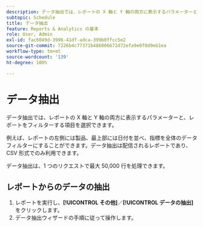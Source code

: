 ```yaml
---
description: データ抽出では、レポートの X 軸と Y 軸の両方に表示するパラメーターと、レポートをフィルターする項目を選択できます。
subtopic: Schedule
title: データ抽出
feature: Reports & Analytics の基本
role: User, Admin
exl-id: fac6049d-3996-41df-adca-399b0ffcc5e2
source-git-commit: 7226b4c77371b486006671d72efa9e0f0d9eb1ea
workflow-type: tm+mt
source-wordcount: '139'
ht-degree: 100%

---
```


# データ抽出

データ抽出では、レポートの X 軸と Y 軸の両方に表示するパラメーターと、レポートをフィルターする項目を選択できます。

例えば、レポートの左側には製品、最上部には日付を並べ、指標を全体のデータフィルターにすることができます。データ抽出は配信されるレポートであり、CSV 形式でのみ利用できます。

データ抽出は、1 つのリクエストで最大 50,000 行を処理できます。

## レポートからのデータの抽出

1. レポートを実行し、**[!UICONTROL その他]**／**[!UICONTROL データの抽出]**&#x200B;をクリックします。
1. データ抽出ウィザードの手順に従って操作します。
